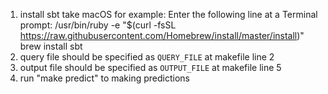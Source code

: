 1. install sbt
take macOS for example: 
Enter the following line at a Terminal prompt:
	/usr/bin/ruby -e "$(curl -fsSL https://raw.githubusercontent.com/Homebrew/install/master/install)" 
	brew install sbt 
2. query file should be specified as `QUERY_FILE` at makefile line 2
3. output file should be specified as `OUTPUT_FILE` at makefile line 5
4. run "make predict" to making predictions
